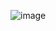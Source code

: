 ![image](https://user-images.githubusercontent.com/98099819/173486571-d4a8df8e-8d12-42ad-b903-60967f0fd0a4.png)
